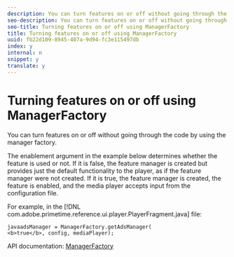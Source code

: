 ```yaml
---
description: You can turn features on or off without going through the code by using the manager factory.
seo-description: You can turn features on or off without going through the code by using the manager factory.
seo-title: Turning features on or off using ManagerFactory
title: Turning features on or off using ManagerFactory
uuid: fb22d109-8945-407a-9d94-fc3e115497db
index: y
internal: n
snippet: y
translate: y
---
```


# Turning features on or off using ManagerFactory

You can turn features on or off without going through the code by using the manager factory.

The enablement argument in the example below determines whether the feature is used or not. If it is false, the feature manager is created but provides just the default functionality to the player, as if the feature manager were not created. If it is true, the feature manager is created, the feature is enabled, and the media player accepts input from the configuration file. 

For example, in the [!DNL com.adobe.primetime.reference.ui.player.PlayerFragment.java] file: 

```
javaadsManager = ManagerFactory.getAdsManager( 
<b>true</b>, config, mediaPlayer);
```
API documentation: [ManagerFactory](http://help.adobe.com/en_US/primetime/reference_implementation/android/javadoc/com/adobe/primetime/reference/manager/ManagerFactory.html) 
